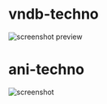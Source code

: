 # vndb-techno

![screenshot preview](https://b.catgirlsare.sexy/CivpheCAMXqS.png)


# ani-techno

![screenshot](https://b.catgirlsare.sexy/cZgCxaW517mh.png)
